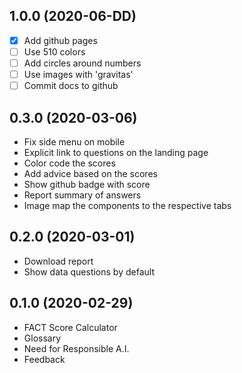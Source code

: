1.0.0 (2020-06-DD)
------------------
- [x] Add github pages
- [ ] Use 510 colors
- [ ] Add circles around numbers
- [ ] Use images with 'gravitas'
- [ ] Commit docs to github

0.3.0 (2020-03-06)
------------------
- Fix side menu on mobile
- Explicit link to questions on the landing page
- Color code the scores
- Add advice based on the scores
- Show github badge with score
- Report summary of answers
- Image map the components to the respective tabs

0.2.0 (2020-03-01)
------------------
- Download report
- Show data questions by default

0.1.0 (2020-02-29)
------------------
- FACT Score Calculator
- Glossary
- Need for Responsible A.I.
- Feedback
